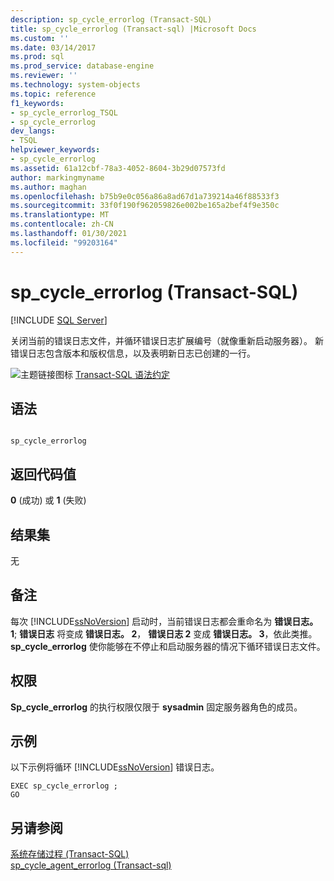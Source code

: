 ```yaml
---
description: sp_cycle_errorlog (Transact-SQL)
title: sp_cycle_errorlog (Transact-sql) |Microsoft Docs
ms.custom: ''
ms.date: 03/14/2017
ms.prod: sql
ms.prod_service: database-engine
ms.reviewer: ''
ms.technology: system-objects
ms.topic: reference
f1_keywords:
- sp_cycle_errorlog_TSQL
- sp_cycle_errorlog
dev_langs:
- TSQL
helpviewer_keywords:
- sp_cycle_errorlog
ms.assetid: 61a12cbf-78a3-4052-8604-3b29d07573fd
author: markingmyname
ms.author: maghan
ms.openlocfilehash: b75b9e0c056a86a8ad67d1a739214a46f88533f3
ms.sourcegitcommit: 33f0f190f962059826e002be165a2bef4f9e350c
ms.translationtype: MT
ms.contentlocale: zh-CN
ms.lasthandoff: 01/30/2021
ms.locfileid: "99203164"
---
```

# <a name="sp_cycle_errorlog-transact-sql"></a>sp_cycle_errorlog (Transact-SQL)
[!INCLUDE [SQL Server](../../includes/applies-to-version/sqlserver.md)]

  关闭当前的错误日志文件，并循环错误日志扩展编号（就像重新启动服务器）。 新错误日志包含版本和版权信息，以及表明新日志已创建的一行。  
  
 ![主题链接图标](../../database-engine/configure-windows/media/topic-link.gif "“主题链接”图标") [Transact-SQL 语法约定](../../t-sql/language-elements/transact-sql-syntax-conventions-transact-sql.md)  
  
## <a name="syntax"></a>语法  
  
```  
  
sp_cycle_errorlog  
```  
  
## <a name="return-code-values"></a>返回代码值  
 **0** (成功) 或 **1** (失败)   
  
## <a name="result-sets"></a>结果集  
 无  
  
## <a name="remarks"></a>备注  
 每次 [!INCLUDE[ssNoVersion](../../includes/ssnoversion-md.md)] 启动时，当前错误日志都会重命名为 **错误日志。 1**; **错误日志** 将变成 **错误日志。 2**， **错误日志 2** 变成 **错误日志。 3**，依此类推。 **sp_cycle_errorlog** 使你能够在不停止和启动服务器的情况下循环错误日志文件。  
  
## <a name="permissions"></a>权限  
 **Sp_cycle_errorlog** 的执行权限仅限于 **sysadmin** 固定服务器角色的成员。  
  
## <a name="examples"></a>示例  
 以下示例将循环 [!INCLUDE[ssNoVersion](../../includes/ssnoversion-md.md)] 错误日志。  
  
```  
EXEC sp_cycle_errorlog ;  
GO  
```  
  
## <a name="see-also"></a>另请参阅  
 [系统存储过程 (Transact-SQL)](../../relational-databases/system-stored-procedures/system-stored-procedures-transact-sql.md)   
 [sp_cycle_agent_errorlog &#40;Transact-sql&#41;](../../relational-databases/system-stored-procedures/sp-cycle-agent-errorlog-transact-sql.md)  
  
  
